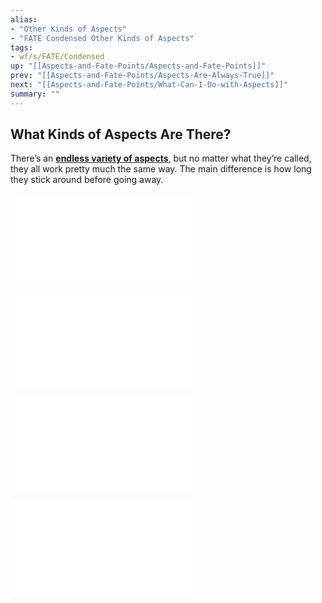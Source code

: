 ```yaml
---
alias:
- "Other Kinds of Aspects"
- "FATE Condensed Other Kinds of Aspects"
tags:
- wf/s/FATE/Condensed
up: "[[Aspects-and-Fate-Points/Aspects-and-Fate-Points]]"
prev: "[[Aspects-and-Fate-Points/Aspects-Are-Always-True]]"
next: "[[Aspects-and-Fate-Points/What-Can-I-Do-with-Aspects]]"
summary: ""
---
```

## What Kinds of Aspects Are There?

There’s an **[endless variety of aspects](../Other-Kinds-of-Aspects/Other-Kinds-of-Aspects.md)**, but no matter what they’re called, they all work pretty much the same way. The main difference is how long they stick around before going away.

![Character-Aspects](Character-Aspects.md)

![Situation-Aspects](Aspects-and-Fate-Points/What-Kinds-of-Aspects-Are-There/Situation-Aspects.md)

![Consequences](Aspects-and-Fate-Points/What-Kinds-of-Aspects-Are-There/Consequences.md)

![Boosts](Boosts.md)